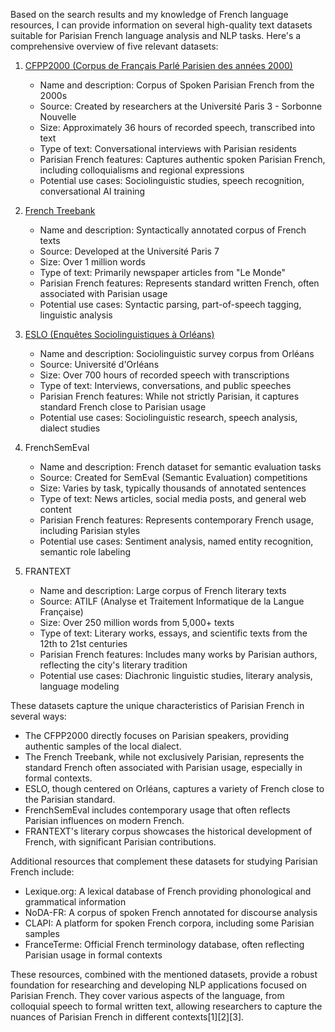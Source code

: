 Based on the search results and my knowledge of French language resources, I can provide information on several high-quality text datasets suitable for Parisian French language analysis and NLP tasks. Here's a comprehensive overview of five relevant datasets:

1. [CFPP2000 (Corpus de Français Parlé Parisien des années 2000)](https://cocoon.huma-num.fr/exist/crdo/meta/cocoon-8bc96a4e-9899-30e4-99be-c72d216eb38b)
   - Name and description: Corpus of Spoken Parisian French from the 2000s
   - Source: Created by researchers at the Université Paris 3 - Sorbonne Nouvelle
   - Size: Approximately 36 hours of recorded speech, transcribed into text
   - Type of text: Conversational interviews with Parisian residents
   - Parisian French features: Captures authentic spoken Parisian French, including colloquialisms and regional expressions
   - Potential use cases: Sociolinguistic studies, speech recognition, conversational AI training

2. [French Treebank](http://ftb.linguist.univ-paris-diderot.fr/index.php?langue=en)
   - Name and description: Syntactically annotated corpus of French texts
   - Source: Developed at the Université Paris 7
   - Size: Over 1 million words
   - Type of text: Primarily newspaper articles from "Le Monde"
   - Parisian French features: Represents standard written French, often associated with Parisian usage
   - Potential use cases: Syntactic parsing, part-of-speech tagging, linguistic analysis

3. [ESLO (Enquêtes Sociolinguistiques à Orléans)](http://eslo.huma-num.fr/index.php/pagecorpus/pageaccescorpus)
   - Name and description: Sociolinguistic survey corpus from Orléans
   - Source: Université d'Orléans
   - Size: Over 700 hours of recorded speech with transcriptions
   - Type of text: Interviews, conversations, and public speeches
   - Parisian French features: While not strictly Parisian, it captures standard French close to Parisian usage
   - Potential use cases: Sociolinguistic research, speech analysis, dialect studies

4. FrenchSemEval
   - Name and description: French dataset for semantic evaluation tasks
   - Source: Created for SemEval (Semantic Evaluation) competitions
   - Size: Varies by task, typically thousands of annotated sentences
   - Type of text: News articles, social media posts, and general web content
   - Parisian French features: Represents contemporary French usage, including Parisian styles
   - Potential use cases: Sentiment analysis, named entity recognition, semantic role labeling

5. FRANTEXT
   - Name and description: Large corpus of French literary texts
   - Source: ATILF (Analyse et Traitement Informatique de la Langue Française)
   - Size: Over 250 million words from 5,000+ texts
   - Type of text: Literary works, essays, and scientific texts from the 12th to 21st centuries
   - Parisian French features: Includes many works by Parisian authors, reflecting the city's literary tradition
   - Potential use cases: Diachronic linguistic studies, literary analysis, language modeling

These datasets capture the unique characteristics of Parisian French in several ways:

- The CFPP2000 directly focuses on Parisian speakers, providing authentic samples of the local dialect.
- The French Treebank, while not exclusively Parisian, represents the standard French often associated with Parisian usage, especially in formal contexts.
- ESLO, though centered on Orléans, captures a variety of French close to the Parisian standard.
- FrenchSemEval includes contemporary usage that often reflects Parisian influences on modern French.
- FRANTEXT's literary corpus showcases the historical development of French, with significant Parisian contributions.

Additional resources that complement these datasets for studying Parisian French include:

- Lexique.org: A lexical database of French providing phonological and grammatical information
- NoDA-FR: A corpus of spoken French annotated for discourse analysis
- CLAPI: A platform for spoken French corpora, including some Parisian samples
- FranceTerme: Official French terminology database, often reflecting Parisian usage in formal contexts

These resources, combined with the mentioned datasets, provide a robust foundation for researching and developing NLP applications focused on Parisian French. They cover various aspects of the language, from colloquial speech to formal written text, allowing researchers to capture the nuances of Parisian French in different contexts[1][2][3].
